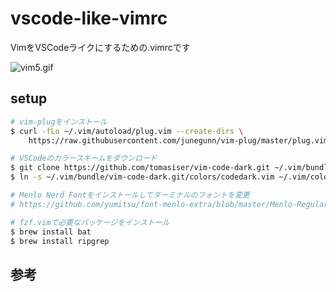 # vscode-like-vimrc
VimをVSCodeライクにするための.vimrcです

![vim5.gif](https://qiita-image-store.s3.ap-northeast-1.amazonaws.com/0/145075/613aa205-b99f-32c2-4bc3-18b9622ab1af.gif)

## setup

```sh
# vim-plugをインストール
$ curl -fLo ~/.vim/autoload/plug.vim --create-dirs \
    https://raw.githubusercontent.com/junegunn/vim-plug/master/plug.vimrc

# VSCodeのカラースキームをダウンロード
$ git clone https://github.com/tomasiser/vim-code-dark.git ~/.vim/bundle/vim-code-dark.git
$ ln -s ~/.vim/bundle/vim-code-dark.git/colors/codedark.vim ~/.vim/colors/codedark.vim

# Menlo Nerd Fontをインストールしてターミナルのフォントを変更
# https://github.com/yumitsu/font-menlo-extra/blob/master/Menlo-Regular-Normal.ttf

# fzf.vimで必要なパッケージをインストール
$ brew install bat
$ brew install ripgrep
```

## 参考

